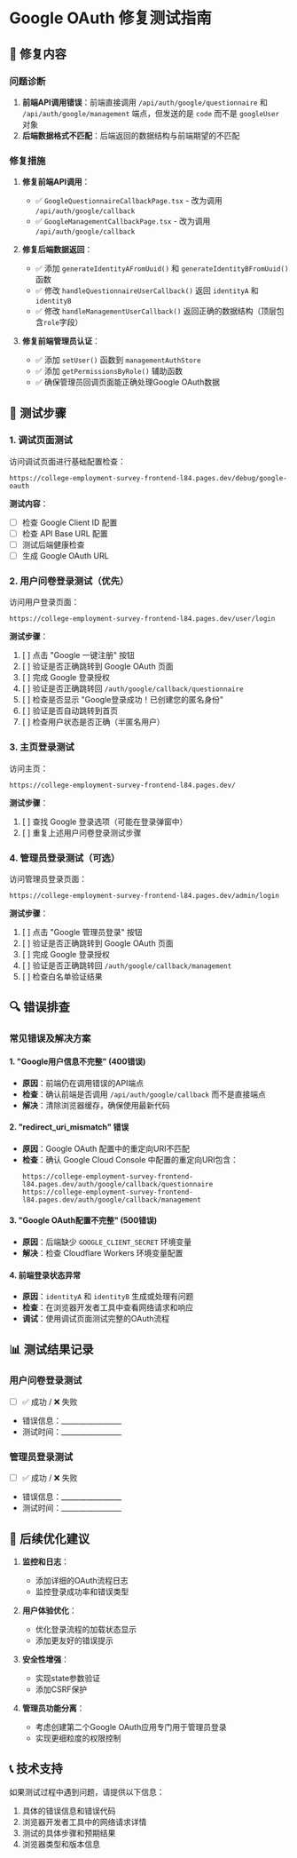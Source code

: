 # Google OAuth 修复测试指南

## 🔧 修复内容

### 问题诊断
1. **前端API调用错误**：前端直接调用 `/api/auth/google/questionnaire` 和 `/api/auth/google/management` 端点，但发送的是 `code` 而不是 `googleUser` 对象
2. **后端数据格式不匹配**：后端返回的数据结构与前端期望的不匹配

### 修复措施
1. **修复前端API调用**：
   - ✅ `GoogleQuestionnaireCallbackPage.tsx` - 改为调用 `/api/auth/google/callback`
   - ✅ `GoogleManagementCallbackPage.tsx` - 改为调用 `/api/auth/google/callback`

2. **修复后端数据返回**：
   - ✅ 添加 `generateIdentityAFromUuid()` 和 `generateIdentityBFromUuid()` 函数
   - ✅ 修改 `handleQuestionnaireUserCallback()` 返回 `identityA` 和 `identityB`
   - ✅ 修改 `handleManagementUserCallback()` 返回正确的数据结构（顶层包含`role`字段）

3. **修复前端管理员认证**：
   - ✅ 添加 `setUser()` 函数到 `managementAuthStore`
   - ✅ 添加 `getPermissionsByRole()` 辅助函数
   - ✅ 确保管理员回调页面能正确处理Google OAuth数据

## 🧪 测试步骤

### 1. 调试页面测试
访问调试页面进行基础配置检查：
```
https://college-employment-survey-frontend-l84.pages.dev/debug/google-oauth
```

**测试内容**：
- [ ] 检查 Google Client ID 配置
- [ ] 检查 API Base URL 配置
- [ ] 测试后端健康检查
- [ ] 生成 Google OAuth URL

### 2. 用户问卷登录测试（优先）
访问用户登录页面：
```
https://college-employment-survey-frontend-l84.pages.dev/user/login
```

**测试步骤**：
1. [ ] 点击 "Google 一键注册" 按钮
2. [ ] 验证是否正确跳转到 Google OAuth 页面
3. [ ] 完成 Google 登录授权
4. [ ] 验证是否正确跳转回 `/auth/google/callback/questionnaire`
5. [ ] 检查是否显示 "Google登录成功！已创建您的匿名身份"
6. [ ] 验证是否自动跳转到首页
7. [ ] 检查用户状态是否正确（半匿名用户）

### 3. 主页登录测试
访问主页：
```
https://college-employment-survey-frontend-l84.pages.dev/
```

**测试步骤**：
1. [ ] 查找 Google 登录选项（可能在登录弹窗中）
2. [ ] 重复上述用户问卷登录测试步骤

### 4. 管理员登录测试（可选）
访问管理员登录页面：
```
https://college-employment-survey-frontend-l84.pages.dev/admin/login
```

**测试步骤**：
1. [ ] 点击 "Google 管理员登录" 按钮
2. [ ] 验证是否正确跳转到 Google OAuth 页面
3. [ ] 完成 Google 登录授权
4. [ ] 验证是否正确跳转回 `/auth/google/callback/management`
5. [ ] 检查白名单验证结果

## 🔍 错误排查

### 常见错误及解决方案

#### 1. "Google用户信息不完整" (400错误)
- **原因**：前端仍在调用错误的API端点
- **检查**：确认前端是否调用 `/api/auth/google/callback` 而不是直接端点
- **解决**：清除浏览器缓存，确保使用最新代码

#### 2. "redirect_uri_mismatch" 错误
- **原因**：Google OAuth 配置中的重定向URI不匹配
- **检查**：确认 Google Cloud Console 中配置的重定向URI包含：
  ```
  https://college-employment-survey-frontend-l84.pages.dev/auth/google/callback/questionnaire
  https://college-employment-survey-frontend-l84.pages.dev/auth/google/callback/management
  ```

#### 3. "Google OAuth配置不完整" (500错误)
- **原因**：后端缺少 `GOOGLE_CLIENT_SECRET` 环境变量
- **解决**：检查 Cloudflare Workers 环境变量配置

#### 4. 前端登录状态异常
- **原因**：`identityA` 和 `identityB` 生成或处理有问题
- **检查**：在浏览器开发者工具中查看网络请求和响应
- **调试**：使用调试页面测试完整的OAuth流程

## 📊 测试结果记录

### 用户问卷登录测试
- [ ] ✅ 成功 / ❌ 失败
- 错误信息：_________________
- 测试时间：_________________

### 管理员登录测试
- [ ] ✅ 成功 / ❌ 失败
- 错误信息：_________________
- 测试时间：_________________

## 🚀 后续优化建议

1. **监控和日志**：
   - 添加详细的OAuth流程日志
   - 监控登录成功率和错误类型

2. **用户体验优化**：
   - 优化登录流程的加载状态显示
   - 添加更友好的错误提示

3. **安全性增强**：
   - 实现state参数验证
   - 添加CSRF保护

4. **管理员功能分离**：
   - 考虑创建第二个Google OAuth应用专门用于管理员登录
   - 实现更细粒度的权限控制

## 📞 技术支持

如果测试过程中遇到问题，请提供以下信息：
1. 具体的错误信息和错误代码
2. 浏览器开发者工具中的网络请求详情
3. 测试的具体步骤和预期结果
4. 浏览器类型和版本信息
